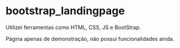 # bootstrap_landingpage

Utilizei ferramentas como HTML, CSS, JS e BootStrap. 

Página apenas de demonstração, não possui funcionalidades ainda. 